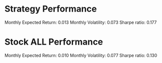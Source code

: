 # Strategy Performance
Monthly Expected Return: 0.013
Monthly Volatility: 0.073
Sharpe ratio: 0.177
# Stock ALL Performance
Monthly Expected Return: 0.010
Monthly Volatility: 0.077
Sharpe ratio: 0.130
